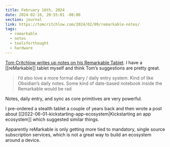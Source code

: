 ```yaml
---
title: February 16th, 2024
date: 2024-02-16, 20:55:01 -08:00
section: journal
link: https://tomcritchlow.com/2024/02/09/remarkable-notes/
tags:
  - remarkable
  - notes
  - toolsforthought
  - hardware
---
```

[Tom Critchlow writes up notes on his Remarkable Tablet](https://tomcritchlow.com/2024/02/09/remarkable-notes/). I have a [[reMarkable]] tablet myself and think Tom’s suggestions are pretty great. 

> I’d also love a more formal diary / daily entry system. Kind of like Obsidian’s daily notes. Some kind of date-based notebook inside the Remarkable would be rad

Notes, daily entry, and sync as core primitives are very powerful. 

I pre-ordered a stealth tablet a couple of years back and then wrote a post about [[2022-06-01-kickstarting-app-ecosystem|Kickstarting an app ecosystem]] which suggested similar things. 

Apparently reMarkable is only getting more tied to mandatory, single source subscription services, which is not a great way to build an ecosystem around a device.